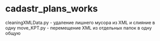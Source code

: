 # cadastr_plans_works
cleaningXMLData.py - удаление лишнего мусора из XML и слияние в одну
move_KPT.py - перемещение XML из отдельных папок в одну общую
